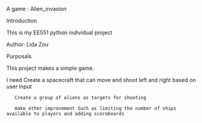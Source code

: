 A game : Alien_invasion

Introduction

This is my EE551 python individual project

Author: Lida Zou

Purposals

This project makes a simple game.

I need Create a spacecraft that can move and shoot left and right based on user input
       
       Create a group of aliens as targets for shooting 
       
       make other improvement Such as limiting the number of ships available to players and adding scoreboards    

